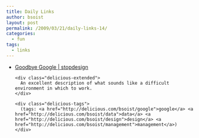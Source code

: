 ```yaml
---
title: Daily Links
author: bsoist
layout: post
permalink: /2009/03/21/daily-links-14/
categories:
  - fun
tags:
  - links
---
```

<ul class="delicious">
  <li>
    <div class="delicious-link">
      <a href="http://stopdesign.com/archive/2009/03/20/goodbye-google.html">Goodbye Google | stopdesign</a>
    </div>
    
    <div class="delicious-extended">
      An excellent description of what sounds like a difficult environment in which to work.
    </div>
    
    <div class="delicious-tags">
      (tags: <a href="http://delicious.com/bsoist/google">google</a> <a href="http://delicious.com/bsoist/data">data</a> <a href="http://delicious.com/bsoist/design">design</a> <a href="http://delicious.com/bsoist/management">management</a>)
    </div>
  </li>
</ul>
